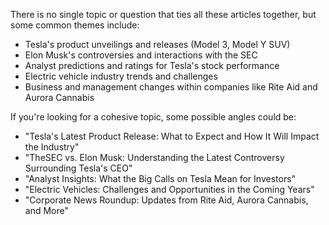 There is no single topic or question that ties all these articles together, but some common themes include:

* Tesla's product unveilings and releases (Model 3, Model Y SUV)
* Elon Musk's controversies and interactions with the SEC
* Analyst predictions and ratings for Tesla's stock performance
* Electric vehicle industry trends and challenges
* Business and management changes within companies like Rite Aid and Aurora Cannabis

If you're looking for a cohesive topic, some possible angles could be:

* "Tesla's Latest Product Release: What to Expect and How It Will Impact the Industry"
* "TheSEC vs. Elon Musk: Understanding the Latest Controversy Surrounding Tesla's CEO"
* "Analyst Insights: What the Big Calls on Tesla Mean for Investors"
* "Electric Vehicles: Challenges and Opportunities in the Coming Years"
* "Corporate News Roundup: Updates from Rite Aid, Aurora Cannabis, and More"